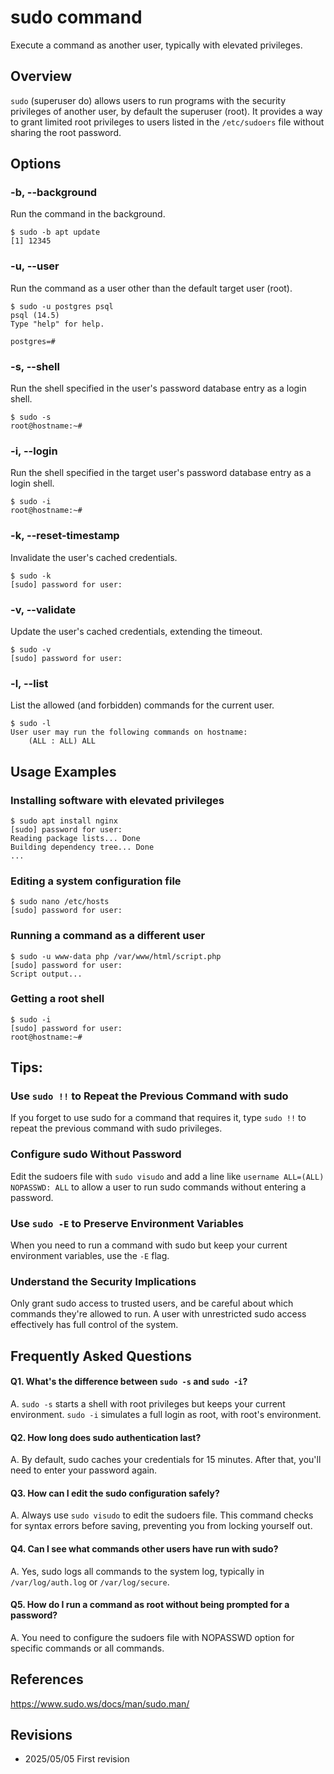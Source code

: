 # sudo command

Execute a command as another user, typically with elevated privileges.

## Overview

`sudo` (superuser do) allows users to run programs with the security privileges of another user, by default the superuser (root). It provides a way to grant limited root privileges to users listed in the `/etc/sudoers` file without sharing the root password.

## Options

### **-b, --background**

Run the command in the background.

```console
$ sudo -b apt update
[1] 12345
```

### **-u, --user**

Run the command as a user other than the default target user (root).

```console
$ sudo -u postgres psql
psql (14.5)
Type "help" for help.

postgres=#
```

### **-s, --shell**

Run the shell specified in the user's password database entry as a login shell.

```console
$ sudo -s
root@hostname:~#
```

### **-i, --login**

Run the shell specified in the target user's password database entry as a login shell.

```console
$ sudo -i
root@hostname:~#
```

### **-k, --reset-timestamp**

Invalidate the user's cached credentials.

```console
$ sudo -k
[sudo] password for user:
```

### **-v, --validate**

Update the user's cached credentials, extending the timeout.

```console
$ sudo -v
[sudo] password for user:
```

### **-l, --list**

List the allowed (and forbidden) commands for the current user.

```console
$ sudo -l
User user may run the following commands on hostname:
    (ALL : ALL) ALL
```

## Usage Examples

### Installing software with elevated privileges

```console
$ sudo apt install nginx
[sudo] password for user: 
Reading package lists... Done
Building dependency tree... Done
...
```

### Editing a system configuration file

```console
$ sudo nano /etc/hosts
[sudo] password for user:
```

### Running a command as a different user

```console
$ sudo -u www-data php /var/www/html/script.php
[sudo] password for user:
Script output...
```

### Getting a root shell

```console
$ sudo -i
[sudo] password for user:
root@hostname:~#
```

## Tips:

### Use `sudo !!` to Repeat the Previous Command with sudo

If you forget to use sudo for a command that requires it, type `sudo !!` to repeat the previous command with sudo privileges.

### Configure sudo Without Password

Edit the sudoers file with `sudo visudo` and add a line like `username ALL=(ALL) NOPASSWD: ALL` to allow a user to run sudo commands without entering a password.

### Use `sudo -E` to Preserve Environment Variables

When you need to run a command with sudo but keep your current environment variables, use the `-E` flag.

### Understand the Security Implications

Only grant sudo access to trusted users, and be careful about which commands they're allowed to run. A user with unrestricted sudo access effectively has full control of the system.

## Frequently Asked Questions

#### Q1. What's the difference between `sudo -s` and `sudo -i`?
A. `sudo -s` starts a shell with root privileges but keeps your current environment. `sudo -i` simulates a full login as root, with root's environment.

#### Q2. How long does sudo authentication last?
A. By default, sudo caches your credentials for 15 minutes. After that, you'll need to enter your password again.

#### Q3. How can I edit the sudo configuration safely?
A. Always use `sudo visudo` to edit the sudoers file. This command checks for syntax errors before saving, preventing you from locking yourself out.

#### Q4. Can I see what commands other users have run with sudo?
A. Yes, sudo logs all commands to the system log, typically in `/var/log/auth.log` or `/var/log/secure`.

#### Q5. How do I run a command as root without being prompted for a password?
A. You need to configure the sudoers file with NOPASSWD option for specific commands or all commands.

## References

https://www.sudo.ws/docs/man/sudo.man/

## Revisions

- 2025/05/05 First revision